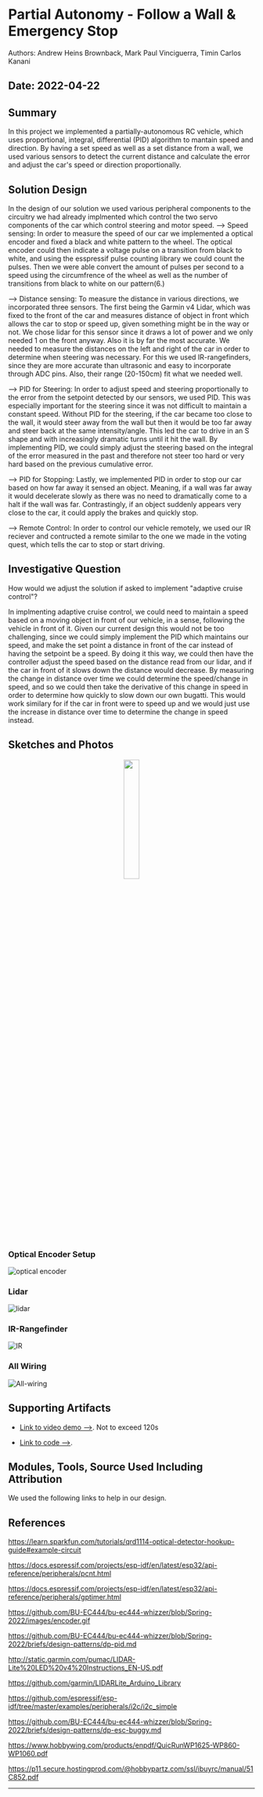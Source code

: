 # Partial Autonomy - Follow a Wall & Emergency Stop
Authors: Andrew Heins Brownback, Mark Paul Vinciguerra, Timin Carlos Kanani

Date: 2022-04-22
-----

## Summary

In this project we implemented a partially-autonomous RC vehicle, which uses proportional, integral, differential (PID) algorithm to mantain speed and direction. By having a set speed as well as a set distance from a wall, we used various sensors to detect the current distance and calculate the error and adjust the car's speed or direction proportionally.


## Solution Design

In the design of our solution we used various peripheral components to the circuitry we had already implmented which control the two servo components of the car which control steering and motor speed. 
--> Speed sensing:
In order to measure the speed of our car we implemented a optical encoder and fixed a black and white pattern to the wheel. The optical encoder could then indicate a voltage pulse on a transition from black to white, and using the esspressif pulse counting library we could count the pulses. Then we were able convert the amount of pulses per second to a speed using the circumfrence of the wheel as well as the number of transitions from black to white on our pattern(6.)

--> Distance sensing:
To measure the distance in various directions, we incorporated three sensors. The first being the Garmin v4 Lidar, which was fixed to the front of the car and measures distance of object in front which allows the car to stop or speed up, given something might be in the way or not. We chose lidar for this sensor since it draws a lot of power and we only needed 1 on the front anyway. Also it is by far the most accurate. We needed to measure the distances on the left and right of the car in order to determine when steering was necessary. For this we used IR-rangefinders, since they are more accurate than ultrasonic and easy to incorporate through ADC pins. Also, their range (20-150cm) fit what we needed well. 

--> PID for Steering:
In order to adjust speed and steering proportionally to the error from the setpoint detected by our sensors, we used PID. This was especially important for the steering since it was not difficult to maintain a constant speed. Without PID for the steering, if the car became too close to the wall, it would steer away from the wall but then it would be too far away and steer back at the same intensity/angle. This led the car to drive in an S shape and with increasingly dramatic turns until it hit the wall. By implementing PID, we could simply adjust the steering based on the integral of the error measured in the past and therefore not steer too hard or very hard based on the previous cumulative error. 

--> PID for Stopping:
Lastly, we implemented PID in order to stop our car based on how far away it sensed an object. Meaning, if a wall was far away it would decelerate slowly as there was no need to dramatically come to a halt if the wall was far. Contrastingly, if an object suddenly appears very close to the car, it could apply the brakes and quickly stop. 

--> Remote Control:
In order to control our vehicle remotely, we used our IR reciever and contructed a remote similar to the one we made in the voting quest, which tells the car to stop or start driving. 


## Investigative Question

How would we adjust the solution if asked to implement "adaptive cruise control"?

In implmenting adaptive cruise control, we could need to maintain a speed based on a moving object in front of our vehicle, in a sense, following the vehicle in front of it. Given our current design this would not be too challenging, since we could simply implement the PID which maintains our speed, and make the set point a distance in front of the car instead of having the setpoint be a speed. By doing it this way, we could then have the controller adjust the speed based on the distance read from our lidar, and if the car in front of it slows down the distance would decrease. By measuring the change in distance over time we could determine the speed/change in speed, and so we could then take the derivative of this change in speed in order to determine how quickly to slow down our own bugatti. This would work similary for if the car in front were to speed up and we would just use the increase in distance over time to determine the change in speed instead.  


## Sketches and Photos
<center><img src="./images/ece444.png" width="25%" /></center>  
<center> </center>

### Optical Encoder Setup
![optical encoder](./images/optical_encoder.jpg)
### Lidar 
![lidar](./images/lidar.jpg)
### IR-Rangefinder
![IR](./images/ir.jpg)
### All Wiring
![All-wiring](./images/mess.jpg)


## Supporting Artifacts
- [Link to video demo -->](https://drive.google.com/file/d/1Yudi7i-k1_aOkcJ0S72-hU6sTQ7btMnf/view?usp=sharing). Not to exceed 120s

- [Link to code -->](https://github.com/BU-EC444/Team11-Team-Hobbit-Brownback-Vinciguerra-Kanani/tree/master/quest-5/code).


## Modules, Tools, Source Used Including Attribution
We used the following links to help in our design.

## References

https://learn.sparkfun.com/tutorials/qrd1114-optical-detector-hookup-guide#example-circuit

https://docs.espressif.com/projects/esp-idf/en/latest/esp32/api-reference/peripherals/pcnt.html

https://docs.espressif.com/projects/esp-idf/en/latest/esp32/api-reference/peripherals/gptimer.html

https://github.com/BU-EC444/bu-ec444-whizzer/blob/Spring-2022/images/encoder.gif

https://github.com/BU-EC444/bu-ec444-whizzer/blob/Spring-2022/briefs/design-patterns/dp-pid.md

http://static.garmin.com/pumac/LIDAR-Lite%20LED%20v4%20Instructions_EN-US.pdf

https://github.com/garmin/LIDARLite_Arduino_Library

https://github.com/espressif/esp-idf/tree/master/examples/peripherals/i2c/i2c_simple

https://github.com/BU-EC444/bu-ec444-whizzer/blob/Spring-2022/briefs/design-patterns/dp-esc-buggy.md

https://www.hobbywing.com/products/enpdf/QuicRunWP1625-WP860-WP1060.pdf

https://p11.secure.hostingprod.com/@hobbypartz.com/ssl/ibuyrc/manual/51C852.pdf

-----

